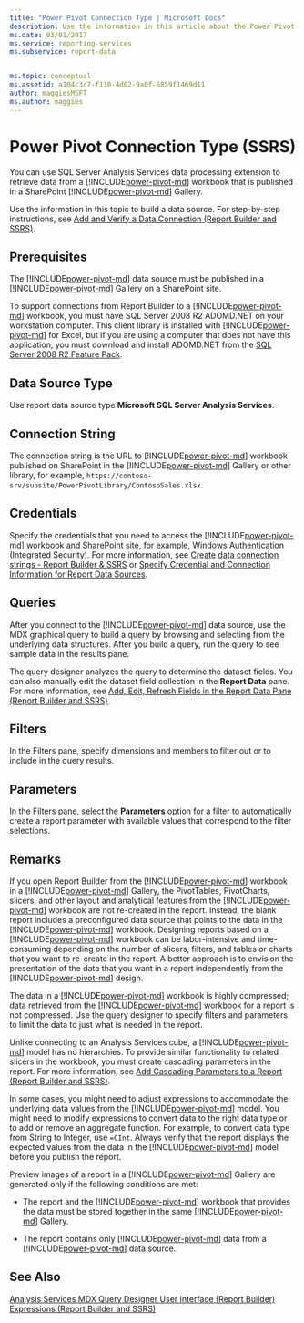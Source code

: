 ```yaml
---
title: "Power Pivot Connection Type | Microsoft Docs"
description: Use the information in this article about the Power Pivot connection type to learn how to build a data source.
ms.date: 03/01/2017
ms.service: reporting-services
ms.subservice: report-data


ms.topic: conceptual
ms.assetid: a104c3c7-f118-4d02-9a0f-6859f1469d11
author: maggiesMSFT
ms.author: maggies
---
```

# Power Pivot Connection Type (SSRS)
  You can use SQL Server Analysis Services data processing extension to retrieve data from a [!INCLUDE[power-pivot-md](../../includes/power-pivot-md.md)] workbook that is published in a SharePoint [!INCLUDE[power-pivot-md](../../includes/power-pivot-md.md)] Gallery.  
  
 Use the information in this topic to build a data source. For step-by-step instructions, see [Add and Verify a Data Connection &#40;Report Builder and SSRS&#41;](../../reporting-services/report-data/add-and-verify-a-data-connection-report-builder-and-ssrs.md).  
  
## Prerequisites  
 The [!INCLUDE[power-pivot-md](../../includes/power-pivot-md.md)] data source must be published in a [!INCLUDE[power-pivot-md](../../includes/power-pivot-md.md)] Gallery on a SharePoint site.  
  
 To support connections from Report Builder to a [!INCLUDE[power-pivot-md](../../includes/power-pivot-md.md)] workbook, you must have SQL Server 2008 R2 ADOMD.NET on your workstation computer. This client library is installed with [!INCLUDE[power-pivot-md](../../includes/power-pivot-md.md)] for Excel, but if you are using a computer that does not have this application, you must download and install ADOMD.NET from the [SQL Server 2008 R2 Feature Pack](https://www.microsoft.com/download/details.aspx?id=44272).  
  
## Data Source Type  
 Use report data source type **Microsoft SQL Server Analysis Services**.  
  
## Connection String  
 The connection string is the URL to [!INCLUDE[power-pivot-md](../../includes/power-pivot-md.md)] workbook published on SharePoint in the [!INCLUDE[power-pivot-md](../../includes/power-pivot-md.md)] Gallery or other library, for example, `https://contoso-srv/subsite/PowerPivotLibrary/ContosoSales.xlsx`.  
  
## Credentials  
 Specify the credentials that you need to access the [!INCLUDE[power-pivot-md](../../includes/power-pivot-md.md)] workbook and SharePoint site, for example, Windows Authentication (Integrated Security). For more information, see [Create data connection strings - Report Builder & SSRS](../../reporting-services/report-data/data-connections-data-sources-and-connection-strings-report-builder-and-ssrs.md) or [Specify Credential and Connection Information for Report Data Sources](specify-credential-and-connection-information-for-report-data-sources.md).  
  
## Queries  
 After you connect to the [!INCLUDE[power-pivot-md](../../includes/power-pivot-md.md)] data source, use the MDX graphical query to build a query by browsing and selecting from the underlying data structures. After you build a query, run the query to see sample data in the results pane.  
  
 The query designer analyzes the query to determine the dataset fields. You can also manually edit the dataset field collection in the **Report Data** pane. For more information, see [Add, Edit, Refresh Fields in the Report Data Pane &#40;Report Builder and SSRS&#41;](../../reporting-services/report-data/add-edit-refresh-fields-in-the-report-data-pane-report-builder-and-ssrs.md).  
  
## Filters  
 In the Filters pane, specify dimensions and members to filter out or to include in the query results.  
  
## Parameters  
 In the Filters pane, select the **Parameters** option for a filter to automatically create a report parameter with available values that correspond to the filter selections.  
  
## Remarks  
 If you open Report Builder from the [!INCLUDE[power-pivot-md](../../includes/power-pivot-md.md)] workbook in a [!INCLUDE[power-pivot-md](../../includes/power-pivot-md.md)] Gallery, the PivotTables, PivotCharts, slicers, and other layout and analytical features from the [!INCLUDE[power-pivot-md](../../includes/power-pivot-md.md)] workbook are not re-created in the report. Instead, the blank report includes a preconfigured data source that points to the data in the [!INCLUDE[power-pivot-md](../../includes/power-pivot-md.md)] workbook. Designing reports based on a [!INCLUDE[power-pivot-md](../../includes/power-pivot-md.md)] workbook can be labor-intensive and time-consuming depending on the number of slicers, filters, and tables or charts that you want to re-create in the report. A better approach is to envision the presentation of the data that you want in a report independently from the [!INCLUDE[power-pivot-md](../../includes/power-pivot-md.md)] design.  
  
 The data in a [!INCLUDE[power-pivot-md](../../includes/power-pivot-md.md)] workbook is highly compressed; data retrieved from the [!INCLUDE[power-pivot-md](../../includes/power-pivot-md.md)] workbook for a report is not compressed. Use the query designer to specify filters and parameters to limit the data to just what is needed in the report.  
  
 Unlike connecting to an Analysis Services cube, a [!INCLUDE[power-pivot-md](../../includes/power-pivot-md.md)] model has no hierarchies. To provide similar functionality to related slicers in the workbook, you must create cascading parameters in the report. For more information, see [Add Cascading Parameters to a Report &#40;Report Builder and SSRS&#41;](../../reporting-services/report-design/add-cascading-parameters-to-a-report-report-builder-and-ssrs.md).  
  
 In some cases, you might need to adjust expressions to accommodate the underlying data values from the [!INCLUDE[power-pivot-md](../../includes/power-pivot-md.md)] model. You might need to modify expressions to convert data to the right data type or to add or remove an aggregate function. For example, to convert data type from String to Integer, use `=CInt`. Always verify that the report displays the expected values from the data in the [!INCLUDE[power-pivot-md](../../includes/power-pivot-md.md)] model before you publish the report.  
  
 Preview images of a report in a [!INCLUDE[power-pivot-md](../../includes/power-pivot-md.md)] Gallery are generated only if the following conditions are met:  
  
-   The report and the [!INCLUDE[power-pivot-md](../../includes/power-pivot-md.md)] workbook that provides the data must be stored together in the same [!INCLUDE[power-pivot-md](../../includes/power-pivot-md.md)] Gallery.  
  
-   The report contains only [!INCLUDE[power-pivot-md](../../includes/power-pivot-md.md)] data from a [!INCLUDE[power-pivot-md](../../includes/power-pivot-md.md)] data source.  
  
## See Also  
 [Analysis Services MDX Query Designer User Interface &#40;Report Builder&#41;](/previous-versions/sql/)   
 [Expressions &#40;Report Builder and SSRS&#41;](../../reporting-services/report-design/expressions-report-builder-and-ssrs.md)  
  

